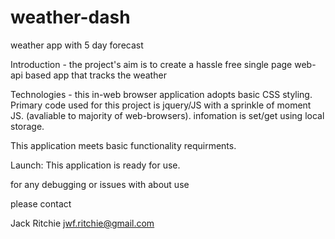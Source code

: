 # weather-dash

weather app with 5 day forecast

Introduction - the project's aim is to create a hassle free single page web-api based app that tracks the weather

Technologies - this in-web browser application adopts basic CSS styling. Primary code used for this project is jquery/JS with a sprinkle of moment JS. (avaliable to majority of web-browsers).
infomation is set/get using local storage.

This application meets basic functionality requirments.

Launch: This application is ready for use.

for any debugging or issues with about use

please contact

Jack Ritchie jwf.ritchie@gmail.com
